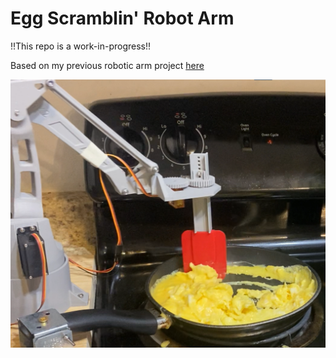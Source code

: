 # Egg Scramblin' Robot Arm

!!This repo is a work-in-progress!!

Based on my previous robotic arm project [here](https://github.com/lujan002/EEZYbotARM-Mk2-Robot-Arm-PS4-Control)

![Robot Arm](RoboChef.png)
